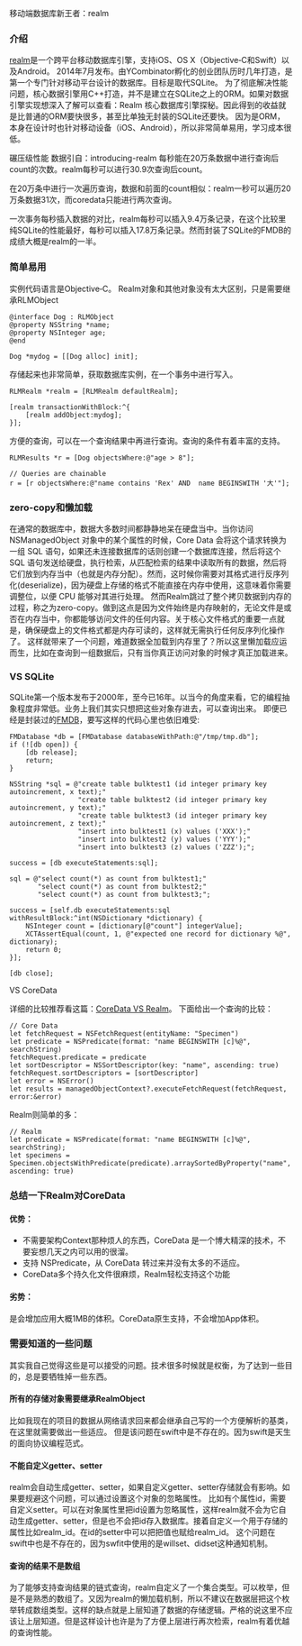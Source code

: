 移动端数据库新王者：realm

### 介绍

[realm](https://realm.io/cn/)是一个跨平台移动数据库引擎，支持iOS、OS X（Objective‑C和Swift）以及Android。
2014年7月发布。由YCombinator孵化的创业团队历时几年打造，是第一个专门针对移动平台设计的数据库。目标是取代SQLite。
为了彻底解决性能问题，核心数据引擎用C++打造，并不是建立在SQLite之上的ORM。如果对数据引擎实现想深入了解可以查看：Realm 核心数据库引擎探秘。因此得到的收益就是比普通的ORM要快很多，甚至比单独无封装的SQLite还要快。
因为是ORM，本身在设计时也针对移动设备（iOS、Android），所以非常简单易用，学习成本很低。

碾压级性能
数据引自：introducing-realm
每秒能在20万条数据中进行查询后count的次数。realm每秒可以进行30.9次查询后count。

在20万条中进行一次遍历查询，数据和前面的count相似：realm一秒可以遍历20万条数据31次，而coredata只能进行两次查询。

一次事务每秒插入数据的对比，realm每秒可以插入9.4万条记录，在这个比较里纯SQLite的性能最好，每秒可以插入17.8万条记录。然而封装了SQLite的FMDB的成绩大概是realm的一半。

<!-- more -->

### 简单易用

实例代码语言是Objective‑C。
Realm对象和其他对象没有太大区别，只是需要继承RLMObject

```
@interface Dog : RLMObject
@property NSString *name;
@property NSInteger age;
@end

Dog *mydog = [[Dog alloc] init];
```

存储起来也非常简单，获取数据库实例，在一个事务中进行写入。

```
RLMRealm *realm = [RLMRealm defaultRealm];

[realm transactionWithBlock:^{
    [realm addObject:mydog];
}];
```

方便的查询，可以在一个查询结果中再进行查询。查询的条件有着丰富的支持。

```
RLMResults *r = [Dog objectsWhere:@"age > 8"];

// Queries are chainable
r = [r objectsWhere:@"name contains 'Rex' AND  name BEGINSWITH '大'"];
```

### zero-copy和懒加载

在通常的数据库中，数据大多数时间都静静地呆在硬盘当中。当你访问 NSManagedObject 对象中的某个属性的时候，Core Data 会将这个请求转换为一组 SQL 语句，如果还未连接数据库的话则创建一个数据库连接，然后将这个 SQL 语句发送给硬盘，执行检索，从匹配检索的结果中读取所有的数据，然后将它们放到内存当中（也就是内存分配）。然而，这时候你需要对其格式进行反序列化(deserialize)，因为硬盘上存储的格式不能直接在内存中使用，这意味着你需要调整位，以便 CPU 能够对其进行处理。
然而Realm跳过了整个拷贝数据到内存的过程，称之为zero-copy。做到这点是因为文件始终是内存映射的，无论文件是或否在内存当中，你都能够访问文件的任何内容。关于核心文件格式的重要一点就是，确保硬盘上的文件格式都是内存可读的，这样就无需执行任何反序列化操作了。
这样就带来了一个问题，难道数据全加载到内存里了？所以这里懒加载应运而生，比如在查询到一组数据后，只有当你真正访问对象的时候才真正加载进来。

### VS SQLite

SQLite第一个版本发布于2000年，至今已16年。以当今的角度来看，它的编程抽象程度非常低。业务上我们其实只想把这些对象存进去，可以查询出来。
即便已经是封装过的[FMDB](https://github.com/ccgus/fmdb)，要写这样的代码心里也依旧难受:

```
FMDatabase *db = [FMDatabase databaseWithPath:@"/tmp/tmp.db"];
if (![db open]) {
    [db release];
    return;
}

NSString *sql = @"create table bulktest1 (id integer primary key autoincrement, x text);"
                 "create table bulktest2 (id integer primary key autoincrement, y text);"
                 "create table bulktest3 (id integer primary key autoincrement, z text);"
                 "insert into bulktest1 (x) values ('XXX');"
                 "insert into bulktest2 (y) values ('YYY');"
                 "insert into bulktest3 (z) values ('ZZZ');";

success = [db executeStatements:sql];

sql = @"select count(*) as count from bulktest1;"
       "select count(*) as count from bulktest2;"
       "select count(*) as count from bulktest3;";

success = [self.db executeStatements:sql withResultBlock:^int(NSDictionary *dictionary) {
    NSInteger count = [dictionary[@"count"] integerValue];
    XCTAssertEqual(count, 1, @"expected one record for dictionary %@", dictionary);
    return 0;
}];

[db close];
```

VS CoreData

详细的比较推荐看这篇：[CoreData VS Realm](http://iiiyu.com/2016/01/19/CoreData-VS-Realm/)。
下面给出一个查询的比较：

```
// Core Data
let fetchRequest = NSFetchRequest(entityName: "Specimen")
let predicate = NSPredicate(format: "name BEGINSWITH [c]%@", searchString)
fetchRequest.predicate = predicate
let sortDescriptor = NSSortDescriptor(key: "name", ascending: true)
fetchRequest.sortDescriptors = [sortDescriptor]
let error = NSError()
let results = managedObjectContext?.executeFetchRequest(fetchRequest, error:&error)
```

Realm则简单的多：

```
// Realm
let predicate = NSPredicate(format: "name BEGINSWITH [c]%@", searchString);
let specimens = Specimen.objectsWithPredicate(predicate).arraySortedByProperty("name", ascending: true)
```
### 总结一下Realm对CoreData

#### 优势：
* 不需要架构Context那种烦人的东西，CoreData 是一个博大精深的技术，不要妄想几天之内可以用的很溜。
* 支持 NSPredicate，从 CoreData 转过来并没有太多的不适应。
* CoreData多个持久化文件很麻烦，Realm轻松支持这个功能

#### 劣势：
是会增加应用大概1MB的体积。CoreData原生支持，不会增加App体积。

### 需要知道的一些问题

其实我自己觉得这些是可以接受的问题。技术很多时候就是权衡，为了达到一些目的，总是要牺牲掉一些东西。

#### 所有的存储对象需要继承RealmObject
比如我现在的项目的数据从网络请求回来都会继承自己写的一个方便解析的基类，在这里就需要做出一些适应。
但是该问题在swift中是不存在的。因为swift是天生的面向协议编程范式。
#### 不能自定义getter、setter
realm会自动生成getter、setter，如果自定义getter、setter存储就会有影响。如果要规避这个问题，可以通过设置这个对象的忽略属性。
比如有个属性id，需要自定义setter。可以在对象属性里把id设置为忽略属性，这样realm就不会为它自动生成getter、setter，但是也不会把id存入数据库。接着自定义一个用于存储的属性比如realm_id。在id的setter中可以把把值也赋给realm_id。
这个问题在swift中也是不存在的，因为swfit中使用的是willset、didset这种通知机制。
#### 查询的结果不是数组
为了能够支持查询结果的链式查询，realm自定义了一个集合类型。可以枚举，但是不是熟悉的数组了。又因为realm的懒加载机制，所以不建议在数据层把这个枚举转成数组类型。这样的缺点就是上层知道了数据的存储逻辑。严格的说这里不应该让上层知道。但是这样设计也许是为了方便上层进行再次检索，realm有着优越的查询性能。

